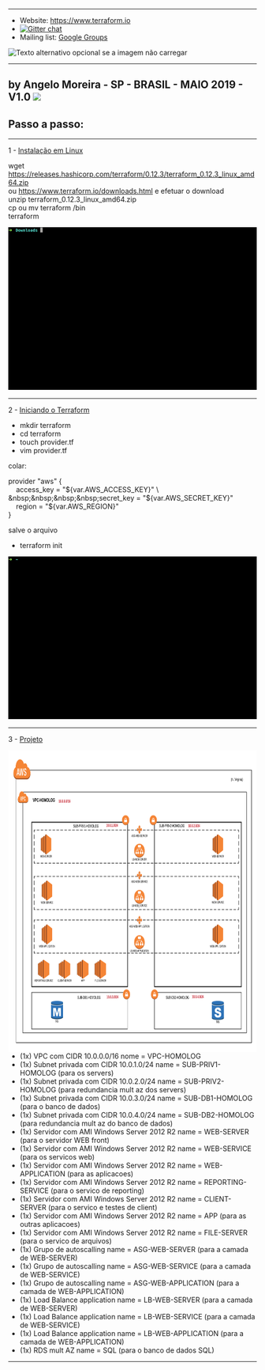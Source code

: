 ----------------------------------------------------------------------------------------------------------------                
- Website: https://www.terraform.io
- [![Gitter chat](https://badges.gitter.im/hashicorp-terraform/Lobby.png)](https://gitter.im/hashicorp-terraform/Lobby)
- Mailing list: [Google Groups](http://groups.google.com/group/terraform-tool)

![Texto alternativo opcional se a imagem não carregar](https://azure.microsoft.com/images/shared/customers/terraform_l.png?v=a66283855f4ab7430d7ea09b1fbb36a63da2aeece1f2d11cc0b9983207d079b2) 

----------------------------------------------------------------------------------------------------------------
by Angelo Moreira - SP - BRASIL - MAIO 2019 - V1.0
[![](https://jaywcjlove.github.io/sb/ico/linux.svg)](https://jaywcjlove.github.io/linux-command/) 
----------------------------------------------------------------------------------------------------------------
## Passo a passo:
----------------------------------------------------------------------------------------------------------------
1 - [Instalação em Linux](#INSTALAÇÃO_EM_LINUX)

wget https://releases.hashicorp.com/terraform/0.12.3/terraform_0.12.3_linux_amd64.zip \
ou https://www.terraform.io/downloads.html e efetuar o download\
unzip terraform_0.12.3_linux_amd64.zip\
cp ou mv terraform /bin\
terraform

![install](./img/install.gif)


----------------------------------------------------------------------------------------------------------------
2 - [Iniciando o Terraform](#INICIANDO_TERRAFORM)

- mkdir terraform
- cd terraform
- touch provider.tf
- vim provider.tf

colar:

provider "aws" { \
&nbsp;&nbsp;&nbsp;&nbsp;access_key = "${var.AWS_ACCESS_KEY}" \
&nbsp;&nbsp;&nbsp;&nbsp;secret_key = "${var.AWS_SECRET_KEY}" \
&nbsp;&nbsp;&nbsp;&nbsp;region = "${var.AWS_REGION}" \
} 
  
salve o arquivo 

- terraform init 

![init](./img/init.gif)


----------------------------------------------------------------------------------------------------------------
3 - [Projeto](#Projeto)

<img align="left" width="910" height="610" src="./img/projeto.png" />
<br><br><br><br><br><br><br><br><br><br><br><br><br><br><br><br><br><br><br><br><br><br><br><br><br><br><br><br>

- (1x) VPC com CIDR 10.0.0.0/16 nome = VPC-HOMOLOG
- (1x) Subnet privada com CIDR 10.0.1.0/24 name = SUB-PRIV1-HOMOLOG (para os servers) 
- (1x) Subnet privada com CIDR 10.0.2.0/24 name = SUB-PRIV2-HOMOLOG (para redundancia mult az dos servers) 
- (1x) Subnet privada com CIDR 10.0.3.0/24 name = SUB-DB1-HOMOLOG (para o banco de dados) 
- (1x) Subnet privada com CIDR 10.0.4.0/24 name = SUB-DB2-HOMOLOG (para redundancia mult az do banco de dados) 
- (1x) Servidor com AMI Windows Server 2012 R2 name = WEB-SERVER (para o servidor WEB front) 
- (1x) Servidor com AMI Windows Server 2012 R2 name = WEB-SERVICE (para os servicos web) 
- (1x) Servidor com AMI Windows Server 2012 R2 name = WEB-APPLICATION (para as aplicacoes) 
- (1x) Servidor com AMI Windows Server 2012 R2 name = REPORTING-SERVICE (para o servico de reporting) 
- (1x) Servidor com AMI Windows Server 2012 R2 name = CLIENT-SERVER (para o servico e testes de client) 
- (1x) Servidor com AMI Windows Server 2012 R2 name = APP (para as outras aplicacoes) 
- (1x) Servidor com AMI Windows Server 2012 R2 name = FILE-SERVER (para o servico de arquivos) 
- (1x) Grupo de autoscalling name = ASG-WEB-SERVER (para a camada de WEB-SERVER) 
- (1x) Grupo de autoscalling name = ASG-WEB-SERVICE (para a camada de WEB-SERVICE) 
- (1x) Grupo de autoscalling name = ASG-WEB-APPLICATION (para a camada de WEB-APPLICATION) 
- (1x) Load Balance application name = LB-WEB-SERVER (para a camada de WEB-SERVER) 
- (1x) Load Balance application name = LB-WEB-SERVICE (para a camada de WEB-SERVICE) 
- (1x) Load Balance application name = LB-WEB-APPLICATION (para a camada de WEB-APPLICATION)
- (1x) RDS mult AZ name = SQL (para o banco de dados SQL) 
----------------------------------------------------------------------------------------------------------------
